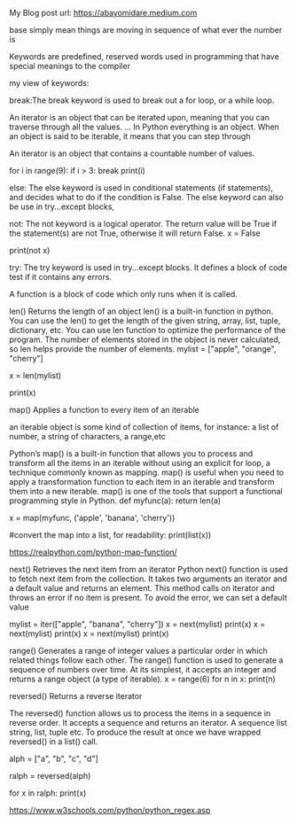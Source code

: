 My Blog post url:
https://abayomidare.medium.com

base simply mean things are moving in sequence of what ever the number is

Keywords are predefined, reserved words used in programming that have special meanings to the compiler


my view of keywords:

break:The break keyword is used to break out a for loop, or a while loop.

An iterator is an object that can be iterated upon, meaning that you can traverse through all the values. ...
In Python everything is an object. When an object is said to be iterable, it means that you can step through 

An iterator is an object that contains a countable number of values.


for i in range(9):
  if i > 3:
    break
  print(i)

else:
The else keyword is used in conditional statements (if statements), and decides what to do if the condition is False.
The else keyword can also be use in try...except blocks,


not:
The not keyword is a logical operator.
The return value will be True if the statement(s) are not True, otherwise it will return False.
x = False

print(not x)

try:
The try keyword is used in try...except blocks. It defines a block of code test if it contains any errors.

A function is a block of code which only runs when it is called.



len() 	Returns the length of an object
len() is a built-in function in python. You can use the len() to get the length of the given string, array, list, tuple, dictionary, etc. You can use len function to optimize the performance of the program. The number of elements stored in the object is never calculated, so len helps provide the number of elements.
mylist = ["apple", "orange", "cherry"]

x = len(mylist)

print(x)

map() 	Applies a function to every item of an iterable

an iterable object is some kind of collection of items, for instance: a list of number, a string of characters, a range,etc

Python’s map() is a built-in function that allows you to process and transform all the items in an iterable without using an explicit for loop, a technique commonly known as mapping. map() is useful when you need to apply a transformation function to each item in an iterable and transform them into a new iterable. map() is one of the tools that support a functional programming style in Python.
def myfunc(a):
  return len(a)

x = map(myfunc, ('apple', 'banana', 'cherry'))



#convert the map into a list, for readability:
print(list(x))

https://realpython.com/python-map-function/

next() 	Retrieves the next item from an iterator
Python next() function is used to fetch next item from the collection. It takes two arguments an iterator and a default value and returns an element. This method calls on iterator and throws an error if no item is present. To avoid the error, we can set a default value

mylist = iter(["apple", "banana", "cherry"])
x = next(mylist)
print(x)
x = next(mylist)
print(x)
x = next(mylist)
print(x)

range() 	Generates a range of integer values
a particular order in which related things follow each other.
The range() function is used to generate a sequence of numbers over time. At its simplest, it accepts an integer and returns a range object (a type of iterable).
x = range(6)
for n in x:
  print(n)

reversed() 	Returns a reverse iterator

The reversed() function allows us to process the items in a sequence in reverse order. It accepts a sequence and returns an iterator. A sequence list string, list, tuple etc. To produce the result at once we have wrapped reversed() in a list() call.

alph = ["a", "b", "c", "d"]

ralph = reversed(alph)

for x in ralph:
  print(x)






  https://www.w3schools.com/python/python_regex.asp